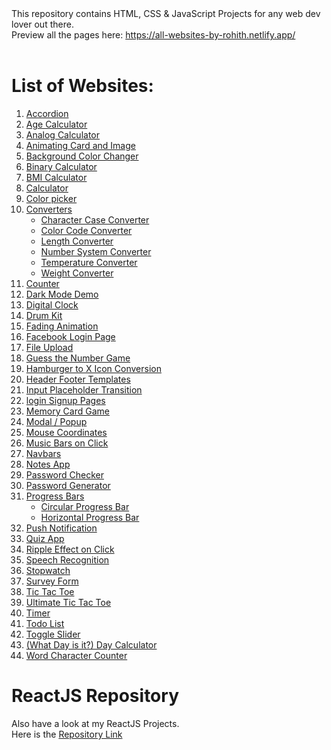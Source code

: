 <html>
This repository contains HTML, CSS & JavaScript Projects for any web dev lover out there.<br>
Preview all the pages here: <a href="https://all-websites-by-rohith.netlify.app/">https://all-websites-by-rohith.netlify.app/</a>
<br><br>

# List of Websites:
<ol>
  <li><a href="#">Accordion</a></li>
  <li><a href="#">Age Calculator</a></li>
  <li><a href="#">Analog Calculator</a></li>
  <li><a href="#">Animating Card and Image</a></li>
  <li><a href="#">Background Color Changer</a></li>
  <li><a href="#">Binary Calculator</a></li>
  <li><a href="#">BMI Calculator</a></li>
  <li><a href="#">Calculator</a></li>
  <li><a href="#">Color picker</a></li>
  <li>
    <a href="#">Converters</a>
    <ul>
      <li><a href="#">Character Case Converter</a></li>
      <li><a href="#">Color Code Converter</a></li>
      <li><a href="#">Length Converter</a></li>
      <li><a href="#">Number System Converter</a></li>
      <li><a href="#">Temperature Converter</a></li>
      <li><a href="#">Weight Converter</a></li>
    </ul>
    </li>
  <li><a href="#">Counter</a></li>
  <li><a href="#">Dark Mode Demo</a></li>
  <li><a href="#">Digital Clock</a></li>
  <li><a href="#">Drum Kit</a></li>
  <li><a href="#">Fading Animation</a></li>
  <li><a href="#">Facebook Login Page</a></li>
  <li><a href="#">File Upload</a></li>
  <li><a href="#">Guess the Number Game</a></li>
  <li><a href="#">Hamburger to X Icon Conversion</a></li>
  <li><a href="#">Header Footer Templates</a></li>
  <li><a href="#">Input Placeholder Transition</a></li>
  <li><a href="#">login Signup Pages</a></li>
  <li><a href="#">Memory Card Game</a></li>
  <li><a href="#">Modal / Popup</a></li>
  <li><a href="#">Mouse Coordinates</a></li>
  <li><a href="#">Music Bars on Click</a></li>
  <li><a href="#">Navbars</a></li>
  <li><a href="#">Notes App</a></li>
  <li><a href="#">Password Checker</a></li>
  <li><a href="#">Password Generator</a></li>
  <li>
    <a href="#">Progress Bars</a>
    <ul>
      <li><a href="#">Circular Progress Bar</a></li>
      <li><a href="#">Horizontal Progress Bar</a></li>
    </ul>
   </li>
  <li><a href="#">Push Notification</a></li>
  <li><a href="#">Quiz App</a></li>
  <li><a href="#">Ripple Effect on Click</a></li>
  <li><a href="#">Speech Recognition</a></li>
  <li><a href="#">Stopwatch</a></li>
  <li><a href="#">Survey Form</a></li>
  <li><a href="#">Tic Tac Toe</a></li>
  <li><a href="#">Ultimate Tic Tac Toe</a></li>
  <li><a href="#">Timer</a></li>
  <li><a href="#">Todo List</a></li>
  <li><a href="#">Toggle Slider</a></li>
  <li><a href="#">(What Day is it?) Day Calculator</a></li>
  <li><a href="#">Word Character Counter</a></li>
</ol>

# ReactJS Repository
Also have a look at my ReactJS Projects.<br>
Here is the <a href="https://github.com/rohithpala/ReactJS">Repository Link</a>
</html>

